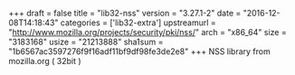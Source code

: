 +++
draft = false
title = "lib32-nss"
version = "3.27.1-2"
date = "2016-12-08T14:18:43"
categories = ['lib32-extra']
upstreamurl = "http://www.mozilla.org/projects/security/pki/nss/"
arch = "x86_64"
size = "3183168"
usize = "21213888"
sha1sum = "1b6567ac3597276f9f16adf11bf9df98fe3de2e8"
+++
NSS library from mozilla.org ( 32bit )
